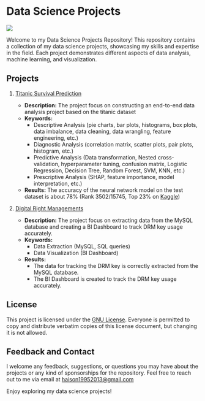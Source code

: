 # Data Science Projects
![](https://media.licdn.com/dms/image/D4D12AQFg8YTSPG1uUQ/article-cover_image-shrink_600_2000/0/1708323647086?e=2147483647&v=beta&t=crViFnuSiEoeJzcOJRwKnwUwDh-Ai8n7-aW-36Y1Pl8)

Welcome to my Data Science Projects Repository! This repository contains a collection of my data science projects, showcasing my skills and expertise in the field. Each project demonstrates different aspects of data analysis, machine learning, and visualization.
<!-- 
 ![GitHub Repo stars](https://img.shields.io/github/stars/SUKHMAN-SINGH-1612/Data-Science-Projects?style=social)  ![GitHub forks](https://img.shields.io/github/forks/SUKHMAN-SINGH-1612/Data-Science-Projects?style=social) -->


<!-- ### GitHub Page 
[![Data-Science-Projects](https://img.shields.io/badge/Data_Science_Projects-GitHub_Page-%2300BFFF.svg)](https://sukhman-singh-1612.github.io/data_science/) -->

## Projects
1. [Titanic Survival Prediction](https://github.com/haison19952013/Personal-Data-Science-Projects/tree/master/Titanic%20Survival%20Prediction)
    -  **Description:** The project focus on constructing an end-to-end data analysis project based on the titanic dataset
    - **Keywords:** 
      - Descriptive Analysis (pie charts, bar plots, histograms, box plots, data imbalance, data cleaning, data wrangling, feature engineering, etc.)
      - Diagnostic Analysis (correlation matrix, scatter plots, pair plots, histogram, etc.)
      - Predictive Analysis (Data transformation, Nested cross-validation, hyperparameter tuning, confusion matrix, Logistic Regression, Decision Tree, Random Forest, SVM, KNN, etc.)
      - Prescriptive Analysis (SHAP, feature importance, model interpretation, etc.)
    - **Results:** The accuracy of the neural network model on the test dataset is about 78% (Rank 3502/15745, Top 23% on [Kaggle](https://www.kaggle.com/competitions/titanic/overview))

2. [Digital Right Managements](https://github.com/haison19952013/Personal-Data-Science-Projects/tree/master/Digital%20Rights%20Managament)
    -  **Description:** The project focus on extracting data from the MySQL database and creating a BI Dashboard to track DRM key usage accurately.
    - **Keywords:** 
      - Data Extraction (MySQL, SQL queries)
      - Data Visualization (BI Dashboard)
    - **Results:** 
      - The data for tracking the DRM key is correctly extracted from the MySQL database.
      - The BI Dashboard is created to track the DRM key usage accurately.

## License
This project is licensed under the [GNU License](https://github.com/haison19952013/Personal-Data-Science-Projects/blob/master/LICENSE).  Everyone is permitted to copy and distribute verbatim copies of this license document, but changing it is not allowed.


## Feedback and Contact
I welcome any feedback, suggestions, or questions you may have about the projects or any kind of sponsorships for the repository. Feel free to reach out to me via email at haison19952013@gmail.com

Enjoy exploring my data science projects!
